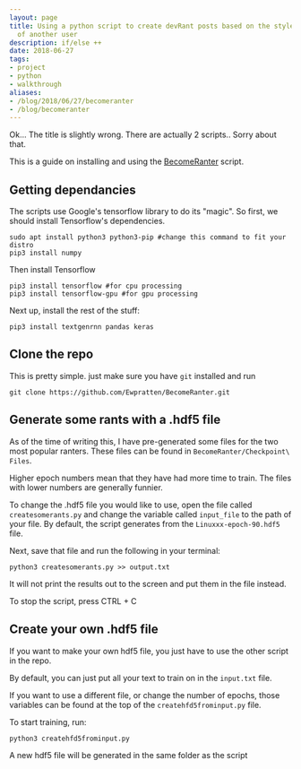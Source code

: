 ```yaml
---
layout: page
title: Using a python script to create devRant posts based on the style and content
  of another user
description: if/else ++
date: 2018-06-27
tags:
- project
- python
- walkthrough
aliases:
- /blog/2018/06/27/becomeranter
- /blog/becomeranter
---
```


Ok... The title is slightly wrong. There are actually 2 scripts.. Sorry about that.

This is a guide on installing and using the [BecomeRanter](https://github.com/Ewpratten/BecomeRanter) script.

## Getting dependancies
The scripts use Google's tensorflow library to do its "magic". So first, we should install Tensorflow's dependencies.

```
sudo apt install python3 python3-pip #change this command to fit your distro
pip3 install numpy
```
Then install Tensorflow
```
pip3 install tensorflow #for cpu processing
pip3 install tensorflow-gpu #for gpu processing
```

Next up, install the rest of the stuff:
```
pip3 install textgenrnn pandas keras
```

## Clone the repo
This is pretty simple. just make sure you have `git` installed and run
```
git clone https://github.com/Ewpratten/BecomeRanter.git
```

## Generate some rants with a .hdf5 file
As of the time of writing this, I have pre-generated some files for the two most popular ranters. These files can be found in `BecomeRanter/Checkpoint\ Files`.

Higher epoch numbers mean that they have had more time to train. The files with lower numbers are generally funnier.

To change the .hdf5 file you would like to use, open the file called `createsomerants.py` and change the variable called `input_file` to the path of your file. By default, the script generates from the `Linuxxx-epoch-90.hdf5` file.

Next, save that file and run the following in your terminal:
```
python3 createsomerants.py >> output.txt
```
It will not print the results out to the screen and put them in the file instead. 

To stop the script, press CTRL + C

## Create your own .hdf5 file
If you want to make your own hdf5 file, you just have to use the other script in the repo.

By default, you can just put all your text to train on in the `input.txt` file.

If you want to use a different file, or change the number of epochs, those variables can be found at the top of the `createhfd5frominput.py` file.

To start training, run:
```
python3 createhfd5frominput.py
```

A new hdf5 file will be generated in the same folder as the script

